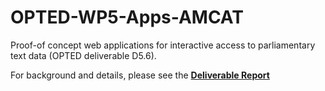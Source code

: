 # OPTED-WP5-Apps-AMCAT

Proof-of concept web applications for interactive access to parliamentary text data (OPTED deliverable D5.6).     
     
For background and details, please see the [**Deliverable Report**](https://opted.eu/fileadmin/user_upload/k_opted/OPTED_Deliverable_D5.6.pdf)
